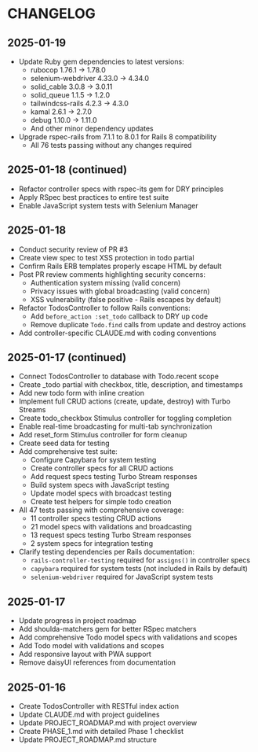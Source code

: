 # CHANGELOG

## 2025-01-19

- Update Ruby gem dependencies to latest versions:
  - rubocop 1.76.1 → 1.78.0
  - selenium-webdriver 4.33.0 → 4.34.0
  - solid_cable 3.0.8 → 3.0.11
  - solid_queue 1.1.5 → 1.2.0
  - tailwindcss-rails 4.2.3 → 4.3.0
  - kamal 2.6.1 → 2.7.0
  - debug 1.10.0 → 1.11.0
  - And other minor dependency updates
- Upgrade rspec-rails from 7.1.1 to 8.0.1 for Rails 8 compatibility
  - All 76 tests passing without any changes required

## 2025-01-18 (continued)

- Refactor controller specs with rspec-its gem for DRY principles
- Apply RSpec best practices to entire test suite
- Enable JavaScript system tests with Selenium Manager

## 2025-01-18

- Conduct security review of PR #3
- Create view spec to test XSS protection in todo partial
- Confirm Rails ERB templates properly escape HTML by default
- Post PR review comments highlighting security concerns:
  - Authentication system missing (valid concern)
  - Privacy issues with global broadcasting (valid concern)
  - XSS vulnerability (false positive - Rails escapes by default)
- Refactor TodosController to follow Rails conventions:
  - Add `before_action :set_todo` callback to DRY up code
  - Remove duplicate `Todo.find` calls from update and destroy actions
- Add controller-specific CLAUDE.md with coding conventions

## 2025-01-17 (continued)

- Connect TodosController to database with Todo.recent scope
- Create _todo partial with checkbox, title, description, and timestamps
- Add new todo form with inline creation
- Implement full CRUD actions (create, update, destroy) with Turbo Streams
- Create todo_checkbox Stimulus controller for toggling completion
- Enable real-time broadcasting for multi-tab synchronization
- Add reset_form Stimulus controller for form cleanup
- Create seed data for testing
- Add comprehensive test suite:
  - Configure Capybara for system testing
  - Create controller specs for all CRUD actions
  - Add request specs testing Turbo Stream responses
  - Build system specs with JavaScript testing
  - Update model specs with broadcast testing
  - Create test helpers for simple todo creation
- All 47 tests passing with comprehensive coverage:
  - 11 controller specs testing CRUD actions
  - 21 model specs with validations and broadcasting
  - 13 request specs testing Turbo Stream responses  
  - 2 system specs for integration testing
- Clarify testing dependencies per Rails documentation:
  - `rails-controller-testing` required for `assigns()` in controller specs
  - `capybara` required for system tests (not included in Rails by default)
  - `selenium-webdriver` required for JavaScript system tests

## 2025-01-17

- Update progress in project roadmap
- Add shoulda-matchers gem for better RSpec matchers
- Add comprehensive Todo model specs with validations and scopes
- Add Todo model with validations and scopes
- Add responsive layout with PWA support
- Remove daisyUI references from documentation

## 2025-01-16

- Create TodosController with RESTful index action
- Update CLAUDE.md with project guidelines
- Update PROJECT_ROADMAP.md with project overview
- Create PHASE_1.md with detailed Phase 1 checklist
- Update PROJECT_ROADMAP.md structure